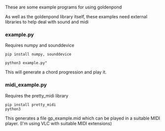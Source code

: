 These are some example programs for using goldenpond

As well as the goldenpond library itself, these examples need external libraries to help deal with sound and midi


### example.py

Requires numpy and sounddevice

```
pip install numpy, sounddevice

python3 example.py"
```

This will generate a chord progression and play it.

### midi_example.py

Requires the pretty_midi library

```
pip install pretty_midi
python3 

```

This generates a file gp_example.mid which can be played in a suitable MIDI player. (I'm using VLC with suitable MIDI extensions)
